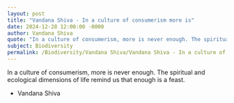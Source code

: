 ```yaml
---
layout: post
title: "Vandana Shiva - In a culture of consumerism more is"
date: 2024-12-28 12:00:00 -0000
author: Vandana Shiva
quote: "In a culture of consumerism, more is never enough. The spiritual and ecological dimensions of life remind us that enough is a feast."
subject: Biodiversity
permalink: /Biodiversity/Vandana Shiva/Vandana Shiva - In a culture of consumerism more is
---
```


In a culture of consumerism, more is never enough. The spiritual and ecological dimensions of life remind us that enough is a feast.

- Vandana Shiva
